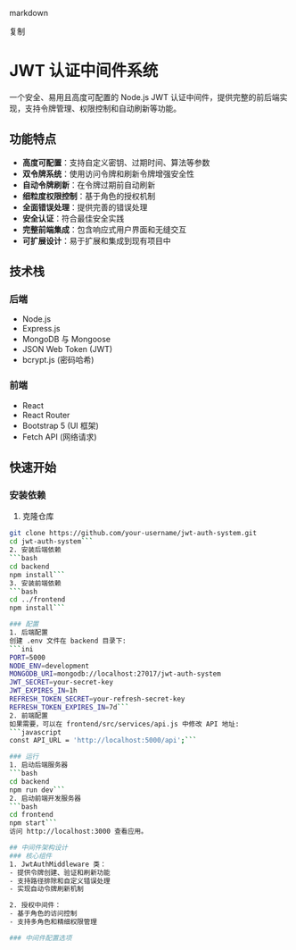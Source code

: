 markdown

复制
# JWT 认证中间件系统

一个安全、易用且高度可配置的 Node.js JWT 认证中间件，提供完整的前后端实现，支持令牌管理、权限控制和自动刷新等功能。

## 功能特点

- **高度可配置**：支持自定义密钥、过期时间、算法等参数
- **双令牌系统**：使用访问令牌和刷新令牌增强安全性
- **自动令牌刷新**：在令牌过期前自动刷新
- **细粒度权限控制**：基于角色的授权机制
- **全面错误处理**：提供完善的错误处理
- **安全认证**：符合最佳安全实践
- **完整前端集成**：包含响应式用户界面和无缝交互
- **可扩展设计**：易于扩展和集成到现有项目中

## 技术栈

### 后端
- Node.js
- Express.js
- MongoDB 与 Mongoose
- JSON Web Token (JWT)
- bcrypt.js (密码哈希)

### 前端
- React
- React Router
- Bootstrap 5 (UI 框架)
- Fetch API (网络请求)

## 快速开始

### 安装依赖

1. 克隆仓库
```bash
git clone https://github.com/your-username/jwt-auth-system.git
cd jwt-auth-system```
2. 安装后端依赖
```bash
cd backend
npm install```
3. 安装前端依赖
```bash
cd ../frontend
npm install```

### 配置
1. 后端配置
创建 .env 文件在 backend 目录下:
```ini
PORT=5000
NODE_ENV=development
MONGODB_URI=mongodb://localhost:27017/jwt-auth-system
JWT_SECRET=your-secret-key
JWT_EXPIRES_IN=1h
REFRESH_TOKEN_SECRET=your-refresh-secret-key
REFRESH_TOKEN_EXPIRES_IN=7d```
2. 前端配置
如果需要，可以在 frontend/src/services/api.js 中修改 API 地址:
```javascript
const API_URL = 'http://localhost:5000/api';```

### 运行
1. 启动后端服务器
```bash
cd backend
npm run dev```
2. 启动前端开发服务器
```bash
cd frontend
npm start```
访问 http://localhost:3000 查看应用。

## 中间件架构设计
### 核心组件
1. JwtAuthMiddleware 类：
- 提供令牌创建、验证和刷新功能
- 支持路径排除和自定义错误处理
- 实现自动令牌刷新机制

2. 授权中间件：
- 基于角色的访问控制
- 支持多角色和精细权限管理

### 中间件配置选项